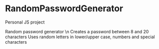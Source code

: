 # RandomPasswordGenerator
Personal JS project

Random password generator \n
Creates a password between 8 and 20 characters
Uses random letters in lower/upper case, numbers and special characters
